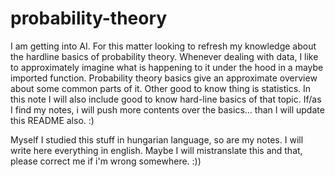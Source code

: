 # probability-theory

I am getting into AI. For this matter looking to refresh my knowledge about the hardline basics of probability theory. Whenever dealing with data, I like to approximately imagine what is happening to it under the hood in a maybe imported function. Probability theory basics give an approximate overview about some common parts of it. Other good to know thing is statistics. In this note I will also include good to know hard-line basics of that topic. If/as I find my notes, i will push more contents over the basics... than I will update this README also. :)

Myself I studied this stuff in hungarian language, so are my notes. I will write here everything in english. Maybe I will mistranslate this and that, please correct me if i'm wrong somewhere. :))
